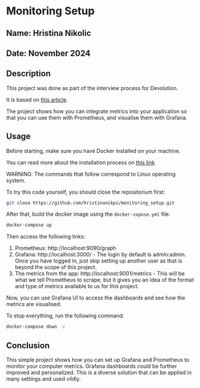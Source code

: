 # Monitoring Setup 

## Name: Hristina Nikolic

## Date: November 2024

## Description

This project was done as part of the interview process for Devolution. 

It is based on [this article](https://levelup.gitconnected.com/metrics-reliably-configuring-prometheus-and-grafana-with-docker-2077541c8e6d). 

The project shows how you can integrate metrics into your application so that you can use them with Prometheus, and visualise them with Grafana. 

## Usage 

Before starting, make sure you have Docker installed on your machine. 

You can read more about the installation process on [this link](https://docs.docker.com/engine/install/)

WARNING: The commands that follow correspond to Linux operating system. 

To try this code yourself, you should close the repositorium first:

```bash 
git close https://github.com/hristinanikpi/monitoring_setup.git
```

After that, build the docker image using the `docker-copose.yml` file:

```bash 
docker-compose up 
```

Then access the following links:

1. Prometheus: http://localhost:9090/graph
1. Grafana: http://localhost:3000/ - The login by default is admin:admin. Once you have logged in, just skip setting up another user as that is beyond the scope of this project.
1. The metrics from the app: http://localhost:9001/metrics - This will be what we tell Prometheus to scrape, but it gives you an idea of the format and type of metrics available to us for this project.

Now, you can use Grafana UI to access the dashboards and see how the metrics are visualised.

To stop everything, run the following command:

```bash 
docker-compose down -v
```
## Conclusion 

This simple project shows how you can set up Grafana and Prometheus to monitor your computer metrics. Grafana dashboards could be further improved and personalized. This is a diverse solution that can be applied in many settings and used vildly.  
